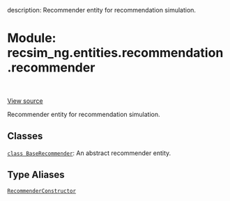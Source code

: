 description: Recommender entity for recommendation simulation.

<div itemscope itemtype="http://developers.google.com/ReferenceObject">
<meta itemprop="name" content="recsim_ng.entities.recommendation.recommender" />
<meta itemprop="path" content="Stable" />
</div>

# Module: recsim_ng.entities.recommendation.recommender

<!-- Insert buttons and diff -->

<table class="tfo-notebook-buttons tfo-api nocontent" align="left">

</table>

<a target="_blank" href="https://github.com/google-research/recsim_ng/tree/master/recsim_ng/entities/recommendation/recommender.py">View
source</a>

Recommender entity for recommendation simulation.

## Classes

[`class BaseRecommender`](../../../recsim_ng/entities/recommendation/recommender/BaseRecommender.md):
An abstract recommender entity.

## Type Aliases

[`RecommenderConstructor`](../../../recsim_ng/entities/recommendation/recommender/RecommenderConstructor.md)
